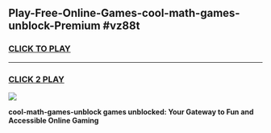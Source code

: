 
## Play-Free-Online-Games-cool-math-games-unblock-Premium #vz88t
<h3>
<a href="https://premium.freeplayer.one?title=cool-math-games-unblock&ref=8M">CLICK TO PLAY</a></h3>
<hr>

<h3>
<a href="https://premium.freeplayer.one?title=cool-math-games-unblock&ref=8M">CLICK 2 PLAY</a>
  
</h3>

<a href="https://premium.freeplayer.one?title=cool-math-games-unblock&ref=8M"><img src="https://clearcache.store/games.png"></a>


**cool-math-games-unblock games unblocked: Your Gateway to Fun and Accessible Online Gaming**
